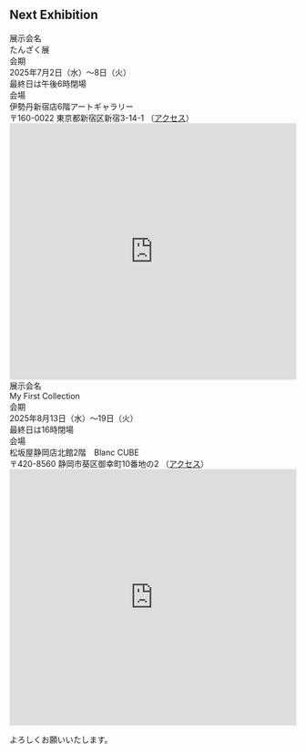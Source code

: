 ## Next Exhibition

<div class="container mb-5">
  <div class="row border-bottom border-dark">
    <div class="col-md-2 col-sm-3 posteventheader">
      展示会名
    </div>
    <div class="col posteventdetail">
      たんざく展
    </div>
  </div>

  <div class="row border-bottom border-dark">
    <div class="col-md-2 col-sm-3 posteventheader">
      会期
    </div>
    <div class="col posteventdetail">
      2025年7月2日（水）～8日（火）<br>最終日は午後6時閉場
    </div>
  </div>

  <div class="row border-bottom border-dark">
    <div class="col-md-2 col-sm-3 posteventheader">
      会場
    </div>
    <div class="col posteventdetail">
      伊勢丹新宿店6階アートギャラリー<br>
      〒160-0022 東京都新宿区新宿3-14-1
      （<a href="https://www.mistore.jp/store/shinjuku/access.html" target="_blank">アクセス</a>）
    </div>
  </div>
</div>

<iframe src="https://www.google.com/maps/embed?pb=!1m18!1m12!1m3!1d3240.4080900986296!2d139.7046466!3d35.691573999999996!2m3!1f0!2f0!3f0!3m2!1i1024!2i768!4f13.1!3m3!1m2!1s0x60188cdba56b3bf7%3A0x8b741cc73341edb5!2sIsetan%20Shinjuku!5e0!3m2!1sen!2sjp!4v1751720627681!5m2!1sen!2sjp" width="100%" height="450" style="border:0;" allowfullscreen="" loading="lazy" referrerpolicy="no-referrer-when-downgrade"></iframe>




<div class="container mb-5">
  <div class="row border-bottom border-dark">
    <div class="col-md-2 col-sm-3 posteventheader">
      展示会名
    </div>
    <div class="col posteventdetail">
      My First Collection
    </div>
  </div>

  <div class="row border-bottom border-dark">
    <div class="col-md-2 col-sm-3 posteventheader">
      会期
    </div>
    <div class="col posteventdetail">
      2025年8月13日（水）～19日（火）<br>最終日は16時閉場
    </div>
  </div>

  <div class="row border-bottom border-dark">
    <div class="col-md-2 col-sm-3 posteventheader">
      会場
    </div>
    <div class="col posteventdetail">
      松坂屋静岡店北館2階　Blanc CUBE<br>
      〒420-8560 静岡市葵区御幸町10番地の2
      （<a href="https://www.matsuzakaya.co.jp/shizuoka/access.html" target="_blank">アクセス</a>）
    </div>
  </div>
</div>

<iframe src="https://www.google.com/maps/embed?pb=!1m18!1m12!1m3!1d3269.3193984709333!2d138.38546307663813!3d34.97366356851626!2m3!1f0!2f0!3f0!3m2!1i1024!2i768!4f13.1!3m3!1m2!1s0x601a4931be8e0197%3A0x3e93371df5043c2a!2z5p2-5Z2C5bGL6Z2Z5bKh5bqX5YyX6aSo!5e0!3m2!1sja!2sus!4v1751721139664!5m2!1sja!2sus" width="100%" height="450" style="border:0;" allowfullscreen="" loading="lazy" referrerpolicy="no-referrer-when-downgrade"></iframe>

よろしくお願いいたします。